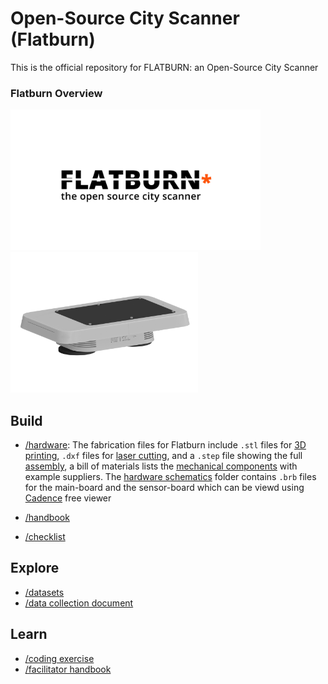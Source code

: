 # Open-Source City Scanner (Flatburn)

This is the official repository for FLATBURN: an Open-Source City Scanner

### Flatburn Overview
<img src="https://github.com/MIT-Senseable-City-Lab/OSCS/blob/main/flatburn-images/cover.jpeg" width="400px"><img src="https://github.com/MIT-Senseable-City-Lab/OSCS/blob/main/flatburn-images/Flatburn-design.png" width="300px">


## Build

 - [/hardware](https://github.com/MIT-Senseable-City-Lab/OSCS/tree/main/Build/Hardware): The fabrication files for Flatburn include `.stl` files for [3D printing](https://github.com/MIT-Senseable-City-Lab/OSCS/tree/main/Build/Hardware/Hardware%20enclosure/To%20Print), `.dxf` files for [laser cutting](https://github.com/MIT-Senseable-City-Lab/OSCS/tree/main/Build/Hardware/Hardware%20enclosure/To%20lasercut), and a `.step` file showing the full [assembly](https://github.com/MIT-Senseable-City-Lab/OSCS/blob/main/Build/Hardware/Hardware%20enclosure/Flatburn_assembly.step), a bill of materials lists the [mechanical components](https://github.com/MIT-Senseable-City-Lab/OSCS/blob/main/Build/Hardware/Hardware%20enclosure/mechanical%20parts%20_%20Flatburn.xlsx) with example suppliers.
The [hardware schematics](https://github.com/MIT-Senseable-City-Lab/OSCS/tree/main/Build/Hardware/Hardware%20schematics) folder contains `.brb` files for the main-board and the sensor-board which can be viewd using [Cadence](https://www.cadence.com/en_US/home/tools/pcb-design-and-analysis/allegro-downloads-start.html) free viewer
 
 - [/handbook](https://github.com/MIT-Senseable-City-Lab/OSCS/tree/main/Build/Handbook)
 - [/checklist](https://github.com/MIT-Senseable-City-Lab/OSCS/tree/main/Build/Checklist)
 

## Explore

- [/datasets](https://github.com/MIT-Senseable-City-Lab/OSCS/tree/main/Explore/Datasets)
- [/data collection document](https://github.com/MIT-Senseable-City-Lab/OSCS/tree/main/Explore/Data%20collection%20document)


## Learn
- [/coding exercise](https://github.com/MIT-Senseable-City-Lab/OSCS/tree/main/Learn/Coding%20Exercise)
- [/facilitator handbook](https://github.com/MIT-Senseable-City-Lab/OSCS/tree/main/Learn/Facilitator%20Handbook)

